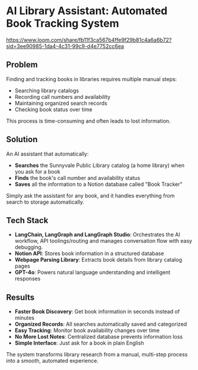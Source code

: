 # AI Library Assistant: Automated Book Tracking System

https://www.loom.com/share/fb11f3ca567b4ffe9f29b81c4a6a6b72?sid=3ee90985-1da4-4c31-99c9-d4e7752cc6ea

## Problem
Finding and tracking books in libraries requires multiple manual steps:
- Searching library catalogs
- Recording call numbers and availability
- Maintaining organized search records
- Checking book status over time

This process is time-consuming and often leads to lost information.

## Solution
An AI assistant that automatically:
- **Searches** the Sunnyvale Public Library catalog (a home library) when you ask for a book
- **Finds** the book's call number and availability status
- **Saves** all the information to a Notion database called "Book Tracker"
  
Simply ask the assistant for any book, and it handles everything from search to storage automatically.

## Tech Stack
- **LangChain, LangGraph and LangGraph Studio**: Orchestrates the AI workflow, API toolings/routing and manages conversation flow with easy debugging.
- **Notion API**: Stores book information in a structured database
- **Webpage Parsing Library**: Extracts book details from library catalog pages
- **GPT-4o**: Powers natural language understanding and intelligent responses

## Results
- **Faster Book Discovery**: Get book information in seconds instead of minutes
- **Organized Records**: All searches automatically saved and categorized
- **Easy Tracking**: Monitor book availability changes over time
- **No More Lost Notes**: Centralized database prevents information loss
- **Simple Interface**: Just ask for a book in plain English

The system transforms library research from a manual, multi-step process into a smooth, automated experience.
